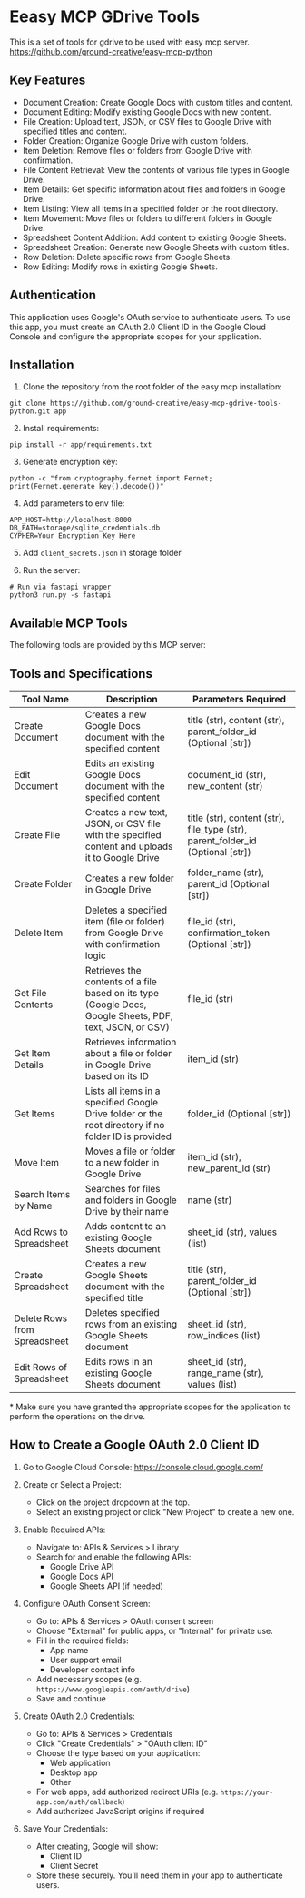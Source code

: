 # Eeasy MCP GDrive Tools

This is a set of tools for gdrive to be used with easy mcp server.<br>
https://github.com/ground-creative/easy-mcp-python

## Key Features

- Document Creation: Create Google Docs with custom titles and content. 
- Document Editing: Modify existing Google Docs with new content. 
- File Creation: Upload text, JSON, or CSV files to Google Drive with specified titles and content. 
- Folder Creation: Organize Google Drive with custom folders. 
- Item Deletion: Remove files or folders from Google Drive with confirmation. 
- File Content Retrieval: View the contents of various file types in Google Drive. 
- Item Details: Get specific information about files and folders in Google Drive. 
- Item Listing: View all items in a specified folder or the root directory. 
- Item Movement: Move files or folders to different folders in Google Drive. 
- Spreadsheet Content Addition: Add content to existing Google Sheets. 
- Spreadsheet Creation: Generate new Google Sheets with custom titles. 
- Row Deletion: Delete specific rows from Google Sheets. 
- Row Editing: Modify rows in existing Google Sheets.

## Authentication

This application uses Google's OAuth service to authenticate users.
To use this app, you must create an OAuth 2.0 Client ID in the Google Cloud Console and configure the appropriate scopes for your application.


## Installation

1. Clone the repository from the root folder of the easy mcp installation:

```
git clone https://github.com/ground-creative/easy-mcp-gdrive-tools-python.git app
```

2. Install requirements:

```
pip install -r app/requirements.txt
```

3. Generate encryption key:

```
python -c "from cryptography.fernet import Fernet; print(Fernet.generate_key().decode())"
```

4. Add parameters to env file:

```
APP_HOST=http://localhost:8000
DB_PATH=storage/sqlite_credentials.db
CYPHER=Your Encryption Key Here
```

5. Add `client_secrets.json` in storage folder

6. Run the server:

```
# Run via fastapi wrapper
python3 run.py -s fastapi
```

## Available MCP Tools

The following tools are provided by this MCP server:

## Tools and Specifications

| Tool Name | Description | Parameters Required |
|---|---|---|
| Create Document | Creates a new Google Docs document with the specified content | title (str), content (str), parent_folder_id (Optional [str]) |
| Edit Document | Edits an existing Google Docs document with the specified content | document_id (str), new_content (str) |
| Create File | Creates a new text, JSON, or CSV file with the specified content and uploads it to Google Drive | title (str), content (str), file_type (str), parent_folder_id (Optional [str]) |
| Create Folder | Creates a new folder in Google Drive | folder_name (str), parent_id (Optional [str]) |
| Delete Item | Deletes a specified item (file or folder) from Google Drive with confirmation logic | file_id (str), confirmation_token (Optional [str]) |
| Get File Contents | Retrieves the contents of a file based on its type (Google Docs, Google Sheets, PDF, text, JSON, or CSV) | file_id (str) |
| Get Item Details | Retrieves information about a file or folder in Google Drive based on its ID | item_id (str) |
| Get Items | Lists all items in a specified Google Drive folder or the root directory if no folder ID is provided | folder_id (Optional [str]) |
| Move Item | Moves a file or folder to a new folder in Google Drive | item_id (str), new_parent_id (str) |
| Search Items by Name | Searches for files and folders in Google Drive by their name | name (str) |
| Add Rows to Spreadsheet | Adds content to an existing Google Sheets document | sheet_id (str), values (list) |
| Create Spreadsheet | Creates a new Google Sheets document with the specified title | title (str), parent_folder_id (Optional [str]) |
| Delete Rows from Spreadsheet | Deletes specified rows from an existing Google Sheets document | sheet_id (str), row_indices (list) |
| Edit Rows of Spreadsheet | Edits rows in an existing Google Sheets document | sheet_id (str), range_name (str), values (list) |

\* Make sure you have granted the appropriate scopes for the application to perform the operations on the drive.

## How to Create a Google OAuth 2.0 Client ID

1. Go to Google Cloud Console:
   https://console.cloud.google.com/

2. Create or Select a Project:
   - Click on the project dropdown at the top.
   - Select an existing project or click "New Project" to create a new one.

3. Enable Required APIs:
   - Navigate to: APIs & Services > Library
   - Search for and enable the following APIs:
     - Google Drive API
     - Google Docs API
     - Google Sheets API (if needed)

4. Configure OAuth Consent Screen:
   - Go to: APIs & Services > OAuth consent screen
   - Choose "External" for public apps, or "Internal" for private use.
   - Fill in the required fields:
     - App name
     - User support email
     - Developer contact info
   - Add necessary scopes (e.g. `https://www.googleapis.com/auth/drive`)
   - Save and continue

5. Create OAuth 2.0 Credentials:
   - Go to: APIs & Services > Credentials
   - Click "Create Credentials" > "OAuth client ID"
   - Choose the type based on your application:
     - Web application
     - Desktop app
     - Other
   - For web apps, add authorized redirect URIs (e.g. `https://your-app.com/auth/callback`)
   - Add authorized JavaScript origins if required

6. Save Your Credentials:
   - After creating, Google will show:
     - Client ID
     - Client Secret
   - Store these securely. You’ll need them in your app to authenticate users.
